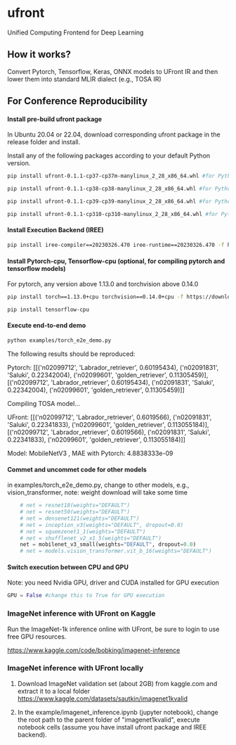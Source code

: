 # ufront
Unified Computing Frontend for Deep Learning 

## How it works?
Convert Pytorch, Tensorflow, Keras, ONNX models to UFront IR and then lower them into standard MLIR dialect (e.g., TOSA IR)

## For Conference Reproducibility
#### Install pre-build ufront package
In Ubuntu 20.04 or 22.04, download corresponding ufront package in the release folder and install.

Install any of the following packages according to your default Python version.
```sh
pip install ufront-0.1.1-cp37-cp37m-manylinux_2_28_x86_64.whl #for Python3.7

pip install ufront-0.1.1-cp38-cp38-manylinux_2_28_x86_64.whl #for Python3.8

pip install ufront-0.1.1-cp39-cp39-manylinux_2_28_x86_64.whl #for Python3.9

pip install ufront-0.1.1-cp310-cp310-manylinux_2_28_x86_64.whl #for Python3.10
```

#### Install Execution Backend (IREE)
```sh
pip install iree-compiler==20230326.470 iree-runtime==20230326.470 -f https://openxla.github.io/iree/pip-release-links.html
```

#### Install Pytorch-cpu, Tensorflow-cpu (optional, for compiling pytorch and tensorflow models)
For pytorch, any version above 1.13.0 and torchvision above 0.14.0

```sh
pip install torch==1.13.0+cpu torchvision==0.14.0+cpu -f https://download.pytorch.org/whl/torch_stable.html
```

```sh
pip install tensorflow-cpu
```
#### Execute end-to-end demo
```sh
python examples/torch_e2e_demo.py
```
The following results should be reproduced:

Pytorch:  [[('n02099712', 'Labrador_retriever', 0.60195434), ('n02091831', 'Saluki', 0.22342004), ('n02099601', 'golden_retriever', 0.11305459)], [('n02099712', 'Labrador_retriever', 0.60195434), ('n02091831', 'Saluki', 0.22342004), ('n02099601', 'golden_retriever', 0.11305459)]]

Compiling TOSA model...

UFront:  [[('n02099712', 'Labrador_retriever', 0.6019566), ('n02091831', 'Saluki', 0.22341833), ('n02099601', 'golden_retriever', 0.113055184)], [('n02099712', 'Labrador_retriever', 0.6019566), ('n02091831', 'Saluki', 0.22341833), ('n02099601', 'golden_retriever', 0.113055184)]]

Model:  MobileNetV3 , MAE with Pytorch:  4.8838333e-09

#### Commet and uncommet code for other models
in examples/torch_e2e_demo.py, change to other models, e.g., vision_transformer,
note: weight download will take some time
``` python
    # net = resnet18(weights="DEFAULT")
    # net = resnet50(weights="DEFAULT")
    # net = densenet121(weights="DEFAULT")
    # net = inception_v3(weights="DEFAULT", dropout=0.0) 
    # net = squeezenet1_1(weights="DEFAULT")
    # net = shufflenet_v2_x1_5(weights="DEFAULT")
    net = mobilenet_v3_small(weights="DEFAULT", dropout=0.0)
    # net = models.vision_transformer.vit_b_16(weights="DEFAULT") 
```

#### Switch execution between CPU and GPU
Note: you need Nvidia GPU, driver and CUDA installed for GPU execution
``` python
GPU = False #change this to True for GPU execution
```

### ImageNet inference with UFront on Kaggle
Run the ImageNet-1k inference online with UFront, be sure to login to use free GPU resources.

https://www.kaggle.com/code/bobking/imagenet-inference

### ImageNet inference with UFront locally

1) Download ImageNet validation set (about 2GB) from kaggle.com and extract it to a local folder
   https://www.kaggle.com/datasets/sautkin/imagenet1kvalid

2) In the example/imagenet_inference.ipynb (jupyter notebook), change the root path to the parent folder of "imagenet1kvalid", execute notebook cells (assume you have install ufront package and IREE backend).





